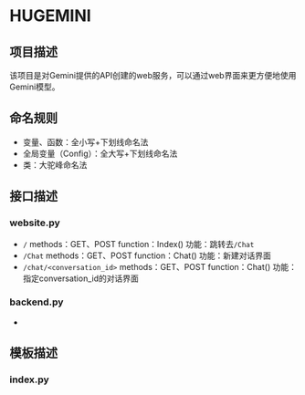 # HUGEMINI

## 项目描述

该项目是对Gemini提供的API创建的web服务，可以通过web界面来更方便地使用Gemini模型。

## 命名规则

- 变量、函数：全小写+下划线命名法
- 全局变量（Config）：全大写+下划线命名法
- 类：大驼峰命名法

## 接口描述

### website.py

- `/`
  methods：GET、POST
  function：Index()
  功能：跳转去`/Chat`
- `/Chat`
  methods：GET、POST
  function：Chat()
  功能：新建对话界面
- `/chat/<conversation_id>`
  methods：GET、POST
  function：Chat()
  功能：指定conversation_id的对话界面

### backend.py

- 

## 模板描述

### index.py

